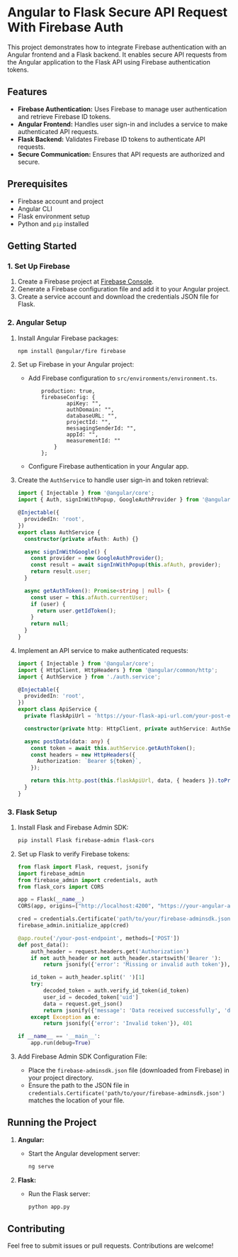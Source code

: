 # Angular to Flask Secure API Request With Firebase Auth

This project demonstrates how to integrate Firebase authentication with an Angular frontend and a Flask backend. It enables secure API requests from the Angular application to the Flask API using Firebase authentication tokens.

## Features

- **Firebase Authentication:** Uses Firebase to manage user authentication and retrieve Firebase ID tokens.
- **Angular Frontend:** Handles user sign-in and includes a service to make authenticated API requests.
- **Flask Backend:** Validates Firebase ID tokens to authenticate API requests.
- **Secure Communication:** Ensures that API requests are authorized and secure.

## Prerequisites

- Firebase account and project
- Angular CLI
- Flask environment setup
- Python and `pip` installed

## Getting Started

### 1. Set Up Firebase

1. Create a Firebase project at [Firebase Console](https://console.firebase.google.com/).
2. Generate a Firebase configuration file and add it to your Angular project.
3. Create a service account and download the credentials JSON file for Flask.

### 2. Angular Setup

1. Install Angular Firebase packages:
    ```bash
    npm install @angular/fire firebase
    ```

2. Set up Firebase in your Angular project:
    - Add Firebase configuration to `src/environments/environment.ts`.
        ``` export const environment = {
            production: true,
            firebaseConfig: {
                    apiKey: "",
                    authDomain: "",
                    databaseURL: "",
                    projectId: "",
                    messagingSenderId: "",
                    appId: "",
                    measurementId: ""
                }
            }; 
        ```
    - Configure Firebase authentication in your Angular app.

3. Create the `AuthService` to handle user sign-in and token retrieval:
    ```typescript
    import { Injectable } from '@angular/core';
    import { Auth, signInWithPopup, GoogleAuthProvider } from '@angular/fire/auth';

    @Injectable({
      providedIn: 'root',
    })
    export class AuthService {
      constructor(private afAuth: Auth) {}

      async signInWithGoogle() {
        const provider = new GoogleAuthProvider();
        const result = await signInWithPopup(this.afAuth, provider);
        return result.user;
      }

      async getAuthToken(): Promise<string | null> {
        const user = this.afAuth.currentUser;
        if (user) {
          return user.getIdToken();
        }
        return null;
      }
    }
    ```

4. Implement an API service to make authenticated requests:
    ```typescript
    import { Injectable } from '@angular/core';
    import { HttpClient, HttpHeaders } from '@angular/common/http';
    import { AuthService } from './auth.service';

    @Injectable({
      providedIn: 'root',
    })
    export class ApiService {
      private flaskApiUrl = 'https://your-flask-api-url.com/your-post-endpoint';

      constructor(private http: HttpClient, private authService: AuthService) {}

      async postData(data: any) {
        const token = await this.authService.getAuthToken();
        const headers = new HttpHeaders({
          Authorization: `Bearer ${token}`,
        });

        return this.http.post(this.flaskApiUrl, data, { headers }).toPromise();
      }
    }
    ```

### 3. Flask Setup

1. Install Flask and Firebase Admin SDK:
    ```bash
    pip install Flask firebase-admin flask-cors
    ```

2. Set up Flask to verify Firebase tokens:
    ```python
    from flask import Flask, request, jsonify
    import firebase_admin
    from firebase_admin import credentials, auth
    from flask_cors import CORS

    app = Flask(__name__)
    CORS(app, origins=["http://localhost:4200", "https://your-angular-app-domain"])

    cred = credentials.Certificate('path/to/your/firebase-adminsdk.json')
    firebase_admin.initialize_app(cred)

    @app.route('/your-post-endpoint', methods=['POST'])
    def post_data():
        auth_header = request.headers.get('Authorization')
        if not auth_header or not auth_header.startswith('Bearer '):
            return jsonify({'error': 'Missing or invalid auth token'}), 401

        id_token = auth_header.split(' ')[1]
        try:
            decoded_token = auth.verify_id_token(id_token)
            user_id = decoded_token['uid']
            data = request.get_json()
            return jsonify({'message': 'Data received successfully', 'data': data}), 200
        except Exception as e:
            return jsonify({'error': 'Invalid token'}), 401

    if __name__ == '__main__':
        app.run(debug=True)
    ```
3. Add Firebase Admin SDK Configuration File:
   - Place the `firebase-adminsdk.json` file (downloaded from Firebase) in your project directory.
   - Ensure the path to the JSON file in `credentials.Certificate('path/to/your/firebase-adminsdk.json')` matches the location of your file.

## Running the Project

1. **Angular:** 
   - Start the Angular development server:
     ```bash
     ng serve
     ```

2. **Flask:** 
   - Run the Flask server:
     ```bash
     python app.py
     ```

## Contributing

Feel free to submit issues or pull requests. Contributions are welcome!
